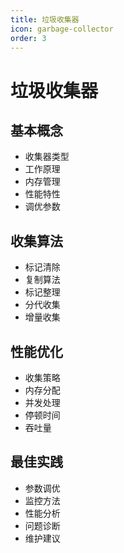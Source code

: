 ```yaml
---
title: 垃圾收集器
icon: garbage-collector
order: 3
---
```


# 垃圾收集器

## 基本概念
- 收集器类型
- 工作原理
- 内存管理
- 性能特性
- 调优参数

## 收集算法
- 标记清除
- 复制算法
- 标记整理
- 分代收集
- 增量收集

## 性能优化
- 收集策略
- 内存分配
- 并发处理
- 停顿时间
- 吞吐量

## 最佳实践
- 参数调优
- 监控方法
- 性能分析
- 问题诊断
- 维护建议
